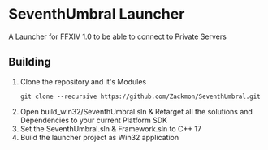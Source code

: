 # SeventhUmbral Launcher

A Launcher for FFXIV 1.0 to be able to connect to Private Servers 

## Building

1. Clone the repository and it's Modules
	```
	git clone --recursive https://github.com/Zackmon/SeventhUmbral.git
	```
2. Open build_win32/SeventhUmbral.sln & Retarget all the solutions and Dependencies to your current Platform SDK
3. Set the SeventhUmbral.sln & Framework.sln to C++ 17
4. Build the launcher project as Win32 application 